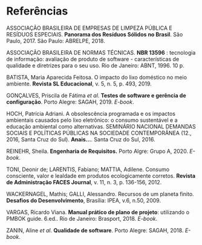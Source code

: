 # Referências

ASSOCIAÇÃO BRASILEIRA DE EMPRESAS DE LIMPEZA PÚBLICA E RESÍDUOS ESPECIAIS. **Panorama dos Resíduos Sólidos no Brasil**. São Paulo, 2017. São Paulo: ABRELPE, 2018. 

ASSOCIAÇÃO BRASILEIRA DE NORMAS TÉCNICAS. **NBR 13596** : tecnologia de informação: avaliação de produto de software - características de qualidade e diretrizes para o seu uso. Rio de Janeiro: ABNT, 1996. 10 p.

BATISTA, Maria Aparecida Feitosa. O impacto do lixo doméstico no meio ambiente. **Revista SL Educacional**, v. 5, n. 5, p. 493, 2019. 

GONÇALVES, Priscila de Fátima *et al*. **Testes de software e gerência de configuração**. Porto Alegre: SAGAH, 2019. *E-book*.

HOCH, Patrícia Adriani. A obsolescência programada e os impactos ambientais causados pelo lixo eletrônico: o consumo sustentável e a educação ambiental como alternativas. SEMINÁRIO NACIONAL DEMANDAS SOCIAIS E POLÍTICAS PÚBLICAS NA SOCIEDADE CONTEMPORÂNEA (12., 2016, Santa Cruz do Sul). **Anais...**. Santa Cruz do Sul, 2016. 

REINEHR, Sheila. **Engenharia de Requisitos.** Porto Algre: Grupo A, 2020. *E-book*.

TONI, Deonir de; LARENTIS, Fabiano; MATTIA, Adilene. Consumo consciente, valor e lealdade em produtos ecologicamente corretos. **Revista de Administração FACES Journal**, v. 11, n. 3, p. 136-156, 2012. 

WACKERNAGEL, Mathis; GALLI, Alessandro. Recursos de um planeta finito. **Desafios do Desenvolvimento**, Brasília: IPEA, v.6, n.50, 2009. 

VARGAS, Ricardo Viana. **Manual prático de plano de projeto**: utilizando o PMBOK guide. 6.ed.. Rio de Janeiro: Brasport, 2018. *E-book*.

ZANIN, Aline *et al*. **Qualidade de software**. Porto Alegre: SAGAH, 2018. *E-book*.
